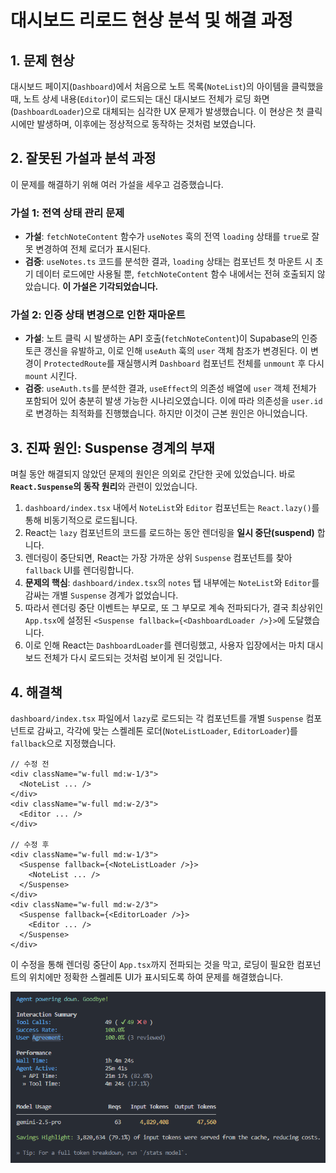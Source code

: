 # 대시보드 리로드 현상 분석 및 해결 과정

## 1. 문제 현상

대시보드 페이지(`Dashboard`)에서 처음으로 노트 목록(`NoteList`)의 아이템을 클릭했을 때, 노트 상세 내용(`Editor`)이 로드되는 대신 대시보드 전체가 로딩 화면(`DashboardLoader`)으로 대체되는 심각한 UX 문제가 발생했습니다. 이 현상은 첫 클릭 시에만 발생하며, 이후에는 정상적으로 동작하는 것처럼 보였습니다.

## 2. 잘못된 가설과 분석 과정

이 문제를 해결하기 위해 여러 가설을 세우고 검증했습니다.

### 가설 1: 전역 상태 관리 문제

- **가설**: `fetchNoteContent` 함수가 `useNotes` 훅의 전역 `loading` 상태를 `true`로 잘못 변경하여 전체 로더가 표시된다.
- **검증**: `useNotes.ts` 코드를 분석한 결과, `loading` 상태는 컴포넌트 첫 마운트 시 초기 데이터 로드에만 사용될 뿐, `fetchNoteContent` 함수 내에서는 전혀 호출되지 않았습니다. **이 가설은 기각되었습니다.**

### 가설 2: 인증 상태 변경으로 인한 재마운트

- **가설**: 노트 클릭 시 발생하는 API 호출(`fetchNoteContent`)이 Supabase의 인증 토큰 갱신을 유발하고, 이로 인해 `useAuth` 훅의 `user` 객체 참조가 변경된다. 이 변경이 `ProtectedRoute`를 재실행시켜 `Dashboard` 컴포넌트 전체를 `unmount` 후 다시 `mount` 시킨다.
- **검증**: `useAuth.ts`를 분석한 결과, `useEffect`의 의존성 배열에 `user` 객체 전체가 포함되어 있어 충분히 발생 가능한 시나리오였습니다. 이에 따라 의존성을 `user.id`로 변경하는 최적화를 진행했습니다. 하지만 이것이 근본 원인은 아니었습니다.

## 3. 진짜 원인: Suspense 경계의 부재

며칠 동안 해결되지 않았던 문제의 원인은 의외로 간단한 곳에 있었습니다. 바로 **`React.Suspense`의 동작 원리**와 관련이 있었습니다.

1.  `dashboard/index.tsx` 내에서 `NoteList`와 `Editor` 컴포넌트는 `React.lazy()`를 통해 비동기적으로 로드됩니다.
2.  React는 `lazy` 컴포넌트의 코드를 로드하는 동안 렌더링을 **일시 중단(suspend)** 합니다.
3.  렌더링이 중단되면, React는 가장 가까운 상위 `Suspense` 컴포넌트를 찾아 `fallback` UI를 렌더링합니다.
4.  **문제의 핵심**: `dashboard/index.tsx`의 `notes` 탭 내부에는 `NoteList`와 `Editor`를 감싸는 개별 `Suspense` 경계가 없었습니다.
5.  따라서 렌더링 중단 이벤트는 부모로, 또 그 부모로 계속 전파되다가, 결국 최상위인 `App.tsx`에 설정된 `<Suspense fallback={<DashboardLoader />}>`에 도달했습니다.
6.  이로 인해 React는 `DashboardLoader`를 렌더링했고, 사용자 입장에서는 마치 대시보드 전체가 다시 로드되는 것처럼 보이게 된 것입니다.

## 4. 해결책

`dashboard/index.tsx` 파일에서 `lazy`로 로드되는 각 컴포넌트를 개별 `Suspense` 컴포넌트로 감싸고, 각각에 맞는 스켈레톤 로더(`NoteListLoader`, `EditorLoader`)를 `fallback`으로 지정했습니다.

```tsx
// 수정 전
<div className="w-full md:w-1/3">
  <NoteList ... />
</div>
<div className="w-full md:w-2/3">
  <Editor ... />
</div>

// 수정 후
<div className="w-full md:w-1/3">
  <Suspense fallback={<NoteListLoader />}>
    <NoteList ... />
  </Suspense>
</div>
<div className="w-full md:w-2/3">
  <Suspense fallback={<EditorLoader />}>
    <Editor ... />
  </Suspense>
</div>
```

이 수정을 통해 렌더링 중단이 `App.tsx`까지 전파되는 것을 막고, 로딩이 필요한 컴포넌트의 위치에만 정확한 스켈레톤 UI가 표시되도록 하여 문제를 해결했습니다.

![alt text](image-1.png)
